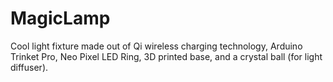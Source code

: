 # MagicLamp
Cool light fixture made out of Qi wireless charging technology, Arduino Trinket Pro, Neo Pixel LED Ring, 3D printed base, and a crystal ball (for light diffuser).
